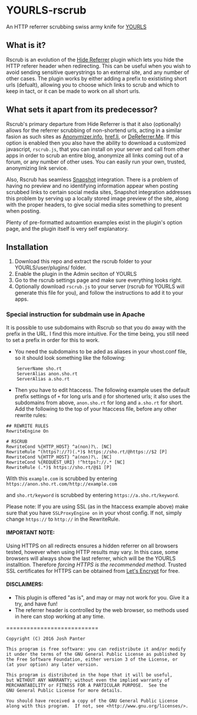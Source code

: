 # YOURLS-rscrub
An HTTP referrer scrubbing swiss army knife for [YOURLS](http://yourls.org/)

## What is it?
Rscrub is an evolution of the [Hide Referrer](https://github.com/Sire/yourls-hide-referrer) plugin which lets you hide the HTTP referer header when redirecting. This can be useful when you wish to avoid sending sensitive querystrings to an external site, and any number of other cases. The plugin works by either adding a prefix to exististing short urls (defualt), allowing you to choose which links to scrub and which to keep in tact, or it can be made to work on all short urls.
## What sets it apart from its predecessor?
Rscrub's primary departure from Hide Referrer is that it also (optionally) allows for the referrer scrubbing of non-shortend urls, acting in a similar fasion as such sites as [Anonymizer.info](https://www.anonymizer.info/), [href.li](https://href.li/), or [DeReferrer.Me](https://dereferer.me/). If this option is enabled then you also have the ability to download a customized javascript, `rscrub.js`, that you can install on your server and call from other apps in order to scrub an entire blog, anonymize all links coming out of a forum, or any number of other uses. You can easily run your own, trusted, anonymizing link service.

Also, Rscrub has seamless [Snapshot](https://github.com/joshp23/YOURLS-Snapshot) integration. There is a problem of having no preview and no identifying information appear when posting scrubbed links to certain social media sites, Snapshot integration addresses this problem by serving up a locally stored image preview of the site, along with the proper headers, to give social media sites something to present when posting.  

Plenty of pre-formatted autoamtion examples exist in the plugin's option page, and the plugin itself is very self explanatory. 
## Installation
1. Download this repo and extract the rscrub folder to your YOURLS/user/plugins/ folder.
2. Enable the plugin in the Admin seciton of YOURLS
3. Go to the rscrub settings page and make sure everything looks right.
4. Optionally download `rscrub.js` to your server (rscrub for YOURLS will generate this file for you), and follow the instructions to add it to your apps.

### Special instruction for subdmain use in Apache
It is possible to use subdomains with Rscrub so that you do away with the prefix in the URL. I find this more intuitive. For the time being, you still need to set a prefix in order for this to work. 

* You need the subdomains to be aded as aliases in your vhost.conf file, so it should look something like the following:
```
	ServerName sho.rt
	ServerAlias anon.sho.rt
	ServerAlias a.sho.rt
```

* Then you have to edit htaccess. The following example uses the default prefix settings of `+` for long urls and `@` for shortened urls; it also uses the subdomains from above, `anon.sho.rt` for long and `a.sho.rt` for short. Add the following to the top of your htaccess file, before any other rewrite rules:
```
## REWRITE RULES
RewriteEngine On

# RSCRUB
RewriteCond %{HTTP_HOST} ^a(non)?\. [NC]
RewriteRule ^(https?://?)(.*)$ https://sho.rt/@https://$2 [P]
RewriteCond %{HTTP_HOST} ^a(non)?\. [NC]
RewriteCond %{REQUEST_URI} !^https?://.* [NC]
RewriteRule (.*)$ https://sho.rt/@$1 [P]

```
With this `example.com` is scrubbed by entering `https://anon.sho.rt.com/http://example.com` 

and `sho.rt/keyword` is scrubbed by entering `https://a.sho.rt/keyword`.

Please note: If you are using SSL (as in the htaccess example above) make sure that you have `SSLProxyEngine on` in your vhost config. If not, simply change `https://` to `http://` in the RewriteRule.

#### IMPORTANT NOTE: 
  Using HTTPS on all redirects ensures a hidden referrer on all browsers tested, however when using HTTP results may vary. In this case, some browsers will always show the last referrer, which will be the YOURLS installtion. Therefore _forcing HTTPS is the recommended method_. Trusted SSL certificates for HTTPS can be obtained from [Let's Encrypt](https://letsencrypt.org/) for free.
#### DISCLAIMERS:
* This plugin is offered "as is", and may or may not work for you. Give it a try, and have fun!
* The referrer header is controlled by the web browser, so methods used in here can stop working at any time.

===========================

    Copyright (C) 2016 Josh Panter

    This program is free software: you can redistribute it and/or modify
    it under the terms of the GNU General Public License as published by
    the Free Software Foundation, either version 3 of the License, or
    (at your option) any later version.

    This program is distributed in the hope that it will be useful,
    but WITHOUT ANY WARRANTY; without even the implied warranty of
    MERCHANTABILITY or FITNESS FOR A PARTICULAR PURPOSE.  See the
    GNU General Public License for more details.

    You should have received a copy of the GNU General Public License
    along with this program.  If not, see <http://www.gnu.org/licenses/>.
